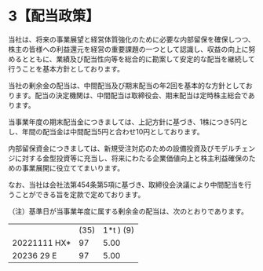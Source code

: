 # 3【配当政策】

当社は、将来の事業展望と経営体質強化のために必要な内部留保を確保しつつ、株主の皆様への利益還元を経営の重要課題の一つとして認識し、収益の向上に努めるとともに、業績及び配当性向等を総合的に勘案して安定的な配当を継続して行うことを基本方針としております。

当社の剰余金の配当は、中間配当及び期末配当の年2回を基本的な方針としております。配当の決定機関は、中間配当は取締役会、期末配当は定時株主総会であります。

当事業年度の期末配当金につきましては、上記方針に基づき、1株につき5円とし、年間の配当金は中間配当5円と合わせ10円としております。

内部留保資金につきましては、新規受注対応のための設備投資及びモデルチェンジに対する金型投資等に充当し、将来にわたる企業価値向上と株主利益確保のための事業展開に役立ててまいります。

なお、当社は会社法第454条第5項に基づき、取締役会決議により中間配当を行うことができる旨を定款で定めております。

（注）基準日が当事業年度に属する剰余金の配当は、次のとおりであります。

<table><tr><td></td><td>(35)</td><td>1*t ) (9)</td></tr><tr><td>20221111 HX*</td><td>97</td><td>5.00</td></tr><tr><td>20236 29 E</td><td>97</td><td>5.00</td></tr></table>